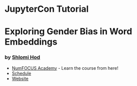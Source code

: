 # JupyterCon Tutorial
# Exploring Gender Bias in Word Embeddings

### by [Shlomi Hod](https://shlomi.hod.xyz/)


- [NumFOCUS Academy](https://academy.numfocus.org/about-course/?gender-bias-in-word-embeddings) - Learn the course from here!
- [Schedule](https://cfp.jupytercon.com/2020/schedule/presentation/126/exploring-gender-bias-in-word-embeddings/)
- [Website](https://learn.responsibly.ai/word-embedding/)
